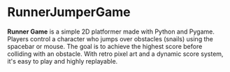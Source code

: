 # RunnerJumperGame
**Runner Game** is a simple 2D platformer made with Python and Pygame. Players control a character who jumps over obstacles (snails) using the spacebar or mouse. The goal is to achieve the highest score before colliding with an obstacle. With retro pixel art and a dynamic score system, it's easy to play and highly replayable.
